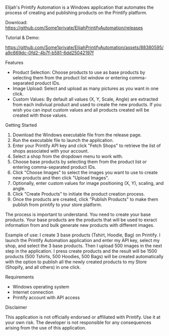 Elijah's Printify Automation is a Windows application that automates the process of creating and publishing products on the Printify platform.

Download: https://github.com/Some1private/ElijahPrintifyAutomation/releases

Tutorial & Demo:

https://github.com/Some1private/ElijahPrintifyAutomation/assets/88380595/a9c669dc-0fd2-4b7f-b581-6dd25042197f


 Features

- Product Selection: Choose products to use as base products by selecting them from the product list window or entering comma-separated product IDs.
- Image Upload: Select and upload as many pictures as you want in one click.
- Custom Values: By default all values (X, Y, Scale, Angle) are extracted from each indiviual product and used to create the new products. If you wish you can input custom values and all products created will be created with those values.

Getting Started

1. Download the Windows executable file from the release page.
2. Run the executable file to launch the application.
3. Enter your Printify API key and click "Fetch Shops" to retrieve the list of shops associated with your account.
6. Select a shop from the dropdown menu to work with.
7. Choose base products by selecting them from the product list or entering comma-separated product IDs.
8. Click "Choose Images" to select the images you want to use to create new products and then click "Upload Images".
8. Optionally, enter custom values for image positioning (X, Y), scaling, and angle.
9. Click "Create Products" to initiate the product creation process.
10. Once the products are created, click "Publish Products" to make them publish from printify to your store platform.

The process is important to understand. You need to create your base products. 
Your base products are the products that will be used to exract information from and bulk generate new products with different images.

Example of use: I create 3 base products (Tshirt, Hoodie, Bag) on Printify. I launch the Printify Automation application and enter my API key, select my shop, and select the 3 base products. Then I upload 500 images in the next step in the application. I press create products and the result will be 1500 products (500 Tshirts, 500 Hoodies, 500 Bags) will be created automatically with the option to publish all the newly created products to my Store (Shopify, and all others) in one click.

 Requirements

- Windows operating system
- Internet connection
- Printify account with API access

 Disclaimer

This application is not officially endorsed or affiliated with Printify. Use it at your own risk. The developer is not responsible for any consequences arising from the use of this application.
